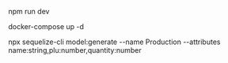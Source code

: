 npm run dev

docker-compose up -d
 
npx sequelize-cli model:generate --name Production --attributes name:string,plu:number,quantity:number